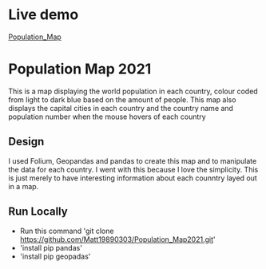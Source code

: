 # Live demo

[Population_Map](https://raw.githack.com/Matt19890303/Population_Map2021/main/PopulationMap2021.html)

# Population Map 2021

This is a map displaying the world population in each country, colour coded from light to dark blue based on the amount of people.
This map also displays the capital cities in each country and the country name and population number when the mouse hovers of each country

## Design

I used Folium, Geopandas and pandas to create this map and to manipulate the data for each country.
I went with this because I love the simplicity. This is just merely to have interesting information 
about each counntry layed out in a map.

## Run Locally

 - Run this command 'git clone https://github.com/Matt19890303/Population_Map2021.git'
 - 'install pip pandas'
 - 'install pip geopadas'
 

